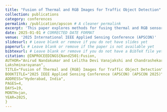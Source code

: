 ```yaml
---
title: "Fusion of Thermal and RGB Images for Traffic Object Detection"
collection: publications
category: conferences
permalink: /publication/apscon # A cleaner permalink
excerpt: 'This paper explores methods for fusing thermal and RGB sensor data to improve the accuracy of traffic object detection, especially in challenging lighting and weather conditions.' # Added a useful excerpt
date: 2025-01-01 # CORRECTED DATE FORMAT
venue: '2025 International IEEE Applied Sensing Conference (APSCON)'
slidesurl: # Leave blank or remove if you do not have slides yet
paperurl: # Leave blank or remove if the paper is not available yet
bibtexurl: # Leave blank or remove if you do not have a BibTeX file yet
citation: @INPROCEEDINGS{Nand2501:Fusion,
AUTHOR="Anirud Nandakumar and Lelitha Devi Vanajakshi and Chandrashekar
Lakshminarayanan",
TITLE="Fusion of Thermal and {RGB} Images for Traffic Object Detection",
BOOKTITLE="2025 IEEE Applied Sensing Conference (APSCON) (APSCON 2025)",
ADDRESS="Hyderabad, India",
PAGES=4,
DAYS=19,
MONTH=jan,
YEAR=2025,
}
---
```

